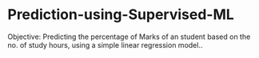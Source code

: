 # Prediction-using-Supervised-ML
Objective: Predicting the percentage of Marks of an student based on the no. of study hours, using a simple linear regression model..
